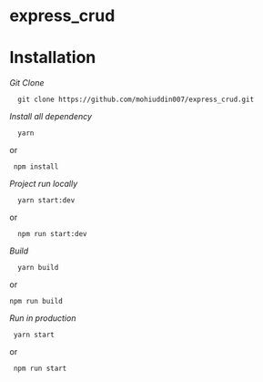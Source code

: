 # express_crud 

# Installation

*Git Clone*
  ```
    git clone https://github.com/mohiuddin007/express_crud.git
  ```  
*Install all dependency*
  ```
    yarn
  ```
  or
  ```
   npm install
  ```
*Project run locally*
  ```
    yarn start:dev 
  ```
  or
  ```
    npm run start:dev
  ```
*Build*
   ```
     yarn build 
   ```
   or
   ```
   npm run build
   ```
*Run in production*
   ```
    yarn start
   ``` 
   or
   ```
    npm run start
   ```
